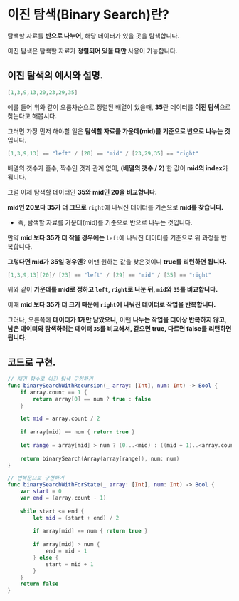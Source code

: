 # 이진 탐색(Binary Search)란?

탐색할 자료를 **반으로 나누어**, 해당 데이터가 있을 곳을 탐색합니다.

이진 탐색은 탐색할 자료가 **정렬되어 있을 때만** 사용이 가능합니다.

## 이진 탐색의 예시와 설명.

```swift
[1,3,9,13,20,23,29,35]
```

예를 들어 위와 같이 오름차순으로 정렬된 배열이 있을때, **35**란 데이터를 **이진 탐색**으로 찾는다고 해봅시다.

그러면 가장 먼저 해야할 일은 **탐색할 자료를 가운데(mid)를 기준으로 반으로 나누는 것**입니다.

```swift
[1,3,9,13] == "left" / [20] == "mid" / [23,29,35] == "right"
```

배열의 갯수가 홀수, 짝수인 것과 관계 없이, **(배열의 갯수 / 2)** 한 값이 **mid의 index**가 됩니다.

그럼 이제 탐색할 데이터인 **35와 mid인 20을 비교합니다.**

**mid인 20보다 35가 더 크므로** `right`에 나눠진 데이터를 기준으로 **mid를 찾습니다.**
- 즉, 탐색할 자료를 가운데(mid)를 기준으로 반으로 나누는 것입니다.

만약 **mid 보다 35가 더 작을 경우에는** `left`에 나눠진 데이터를 기준으로 위 과정을 반복합니다.

**그렇다면 mid가 35일 경우엔?** 이땐 원하는 값을 찾은것이니 **true를 리턴하면 됩니다.**

```swift
[1,3,9,13][20]/ [23] == "left" / [29] == "mid" / [35] == "right"
```

위와 같이 **가운데를 mid로 정하고 `left`, `right`로 나눈 뒤, `mid`와 `35`를 비교합니다.**

이때 **mid 보다 35가 더 크기 때문에 `right`에 나눠진 데이터로 작업을 반복합니다.**

그러나, 오른쪽에 **데이터가 1개만 남았으니,** 이땐 **나누는 작업을 더이상 반복하지 않고, 남은 데이터와 탐색하려는 데이터 `35`를 비교해서, 같으면 true, 다르면 false를 리턴하면 됩니다.**

## 코드로 구현.

```swift
// 재귀 함수로 이진 탐색 구현하기
func binarySearchWithRecursion(_ array: [Int], num: Int) -> Bool {
    if array.count == 1 {
        return array[0] == num ? true : false
    }
    
    let mid = array.count / 2
    
    if array[mid] == num { return true }
    
    let range = array[mid] > num ? (0...<mid) : ((mid + 1)..<array.count)
    
    return binarySearch(Array(array[range]), num: num)
}

// 반복문으로 구현하기
func binarySearchWithForState(_ array: [Int], num: Int) -> Bool {
    var start = 0
    var end = (array.count - 1)
    
    while start <= end {
        let mid = (start + end) / 2
        
        if array[mid] == num { return true }
        
        if array[mid] > num {
            end = mid - 1
        } else {
            start = mid + 1
        }
    }
    return false
}
```
